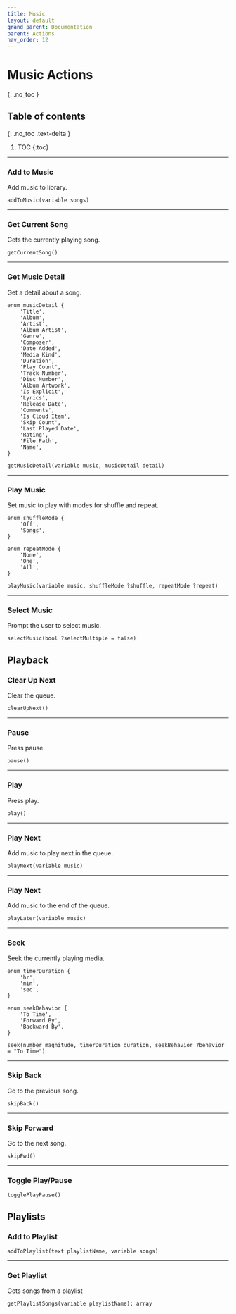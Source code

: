 ```yaml
---
title: Music
layout: default
grand_parent: Documentation
parent: Actions
nav_order: 12
---
```


# Music Actions
{: .no_toc }

## Table of contents
{: .no_toc .text-delta }

1. TOC
{:toc}

---

### Add to Music

Add music to library.

```
addToMusic(variable songs)
```

---

### Get Current Song

Gets the currently playing song.

```
getCurrentSong()
```

---

### Get Music Detail

Get a detail about a song.

```
enum musicDetail {
    'Title',
    'Album',
    'Artist',
    'Album Artist',
    'Genre',
    'Composer',
    'Date Added',
    'Media Kind',
    'Duration',
    'Play Count',
    'Track Number',
    'Disc Number',
    'Album Artwork',
    'Is Explicit',
    'Lyrics',
    'Release Date',
    'Comments',
    'Is Cloud Item',
    'Skip Count',
    'Last Played Date',
    'Rating',
    'File Path',
    'Name',
}

getMusicDetail(variable music, musicDetail detail)
```

---

### Play Music

Set music to play with modes for shuffle and repeat.

```
enum shuffleMode {
    'Off',
    'Songs',
}

enum repeatMode {
    'None',
    'One',
    'All',
}

playMusic(variable music, shuffleMode ?shuffle, repeatMode ?repeat)
```

---

### Select Music

Prompt the user to select music.

```
selectMusic(bool ?selectMultiple = false)
```

## Playback

### Clear Up Next

Clear the queue.

```
clearUpNext()
```

---

### Pause

Press pause.

```
pause()
```

---

### Play

Press play.

```
play()
```

---

### Play Next

Add music to play next in the queue.

```
playNext(variable music)
```

---

### Play Next

Add music to the end of the queue.

```
playLater(variable music)
```

---

### Seek

Seek the currently playing media.

```
enum timerDuration {
    'hr',
    'min',
    'sec',
}

enum seekBehavior {
    'To Time',
    'Forward By',
    'Backward By',
}

seek(number magnitude, timerDuration duration, seekBehavior ?behavior = "To Time")
```

---

### Skip Back

Go to the previous song.

```
skipBack()
```

---

### Skip Forward

Go to the next song.

```
skipFwd()
```

---

### Toggle Play/Pause

```
togglePlayPause()
```

## Playlists

### Add to Playlist

```
addToPlaylist(text playlistName, variable songs)
```

---

### Get Playlist

Gets songs from a playlist

```
getPlaylistSongs(variable playlistName): array
```

